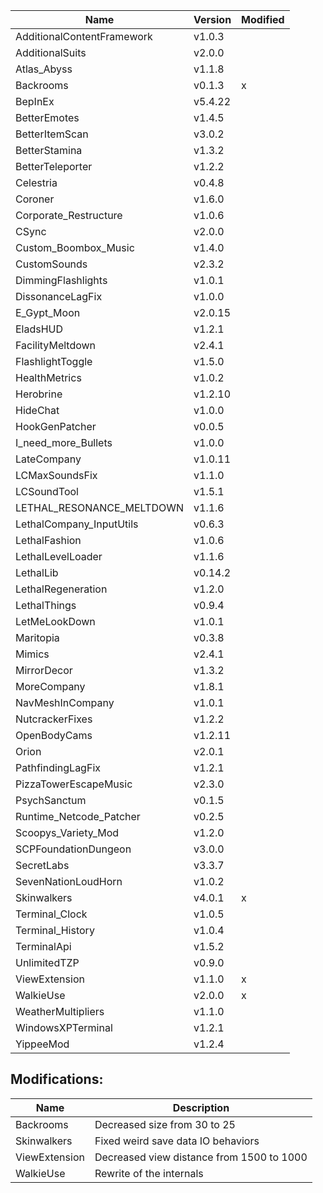 | Name                       | Version | Modified |
| -------------------------- | ------- | -------- |
| AdditionalContentFramework | v1.0.3  |          |
| AdditionalSuits            | v2.0.0  |          |
| Atlas_Abyss                | v1.1.8  |          |
| Backrooms                  | v0.1.3  | x        |
| BepInEx                    | v5.4.22 |          |
| BetterEmotes               | v1.4.5  |          |
| BetterItemScan             | v3.0.2  |          |
| BetterStamina              | v1.3.2  |          |
| BetterTeleporter           | v1.2.2  |          |
| Celestria                  | v0.4.8  |          |
| Coroner                    | v1.6.0  |          |
| Corporate_Restructure      | v1.0.6  |          |
| CSync                      | v2.0.0  |          |
| Custom_Boombox_Music       | v1.4.0  |          |
| CustomSounds               | v2.3.2  |          |
| DimmingFlashlights         | v1.0.1  |          |
| DissonanceLagFix           | v1.0.0  |          |
| E_Gypt_Moon                | v2.0.15 |          |
| EladsHUD                   | v1.2.1  |          |
| FacilityMeltdown           | v2.4.1  |          |
| FlashlightToggle           | v1.5.0  |          |
| HealthMetrics              | v1.0.2  |          |
| Herobrine                  | v1.2.10 |          |
| HideChat                   | v1.0.0  |          |
| HookGenPatcher             | v0.0.5  |          |
| I_need_more_Bullets        | v1.0.0  |          |
| LateCompany                | v1.0.11 |          |
| LCMaxSoundsFix             | v1.1.0  |          |
| LCSoundTool                | v1.5.1  |          |
| LETHAL_RESONANCE_MELTDOWN  | v1.1.6  |          |
| LethalCompany_InputUtils   | v0.6.3  |          |
| LethalFashion              | v1.0.6  |          |
| LethalLevelLoader          | v1.1.6  |          |
| LethalLib                  | v0.14.2 |          |
| LethalRegeneration         | v1.2.0  |          |
| LethalThings               | v0.9.4  |          |
| LetMeLookDown              | v1.0.1  |          |
| Maritopia                  | v0.3.8  |          |
| Mimics                     | v2.4.1  |          |
| MirrorDecor                | v1.3.2  |          |
| MoreCompany                | v1.8.1  |          |
| NavMeshInCompany           | v1.0.1  |          |
| NutcrackerFixes            | v1.2.2  |          |
| OpenBodyCams               | v1.2.11 |          |
| Orion                      | v2.0.1  |          |
| PathfindingLagFix          | v1.2.1  |          |
| PizzaTowerEscapeMusic      | v2.3.0  |          |
| PsychSanctum               | v0.1.5  |          |
| Runtime_Netcode_Patcher    | v0.2.5  |          |
| Scoopys_Variety_Mod        | v1.2.0  |          |
| SCPFoundationDungeon       | v3.0.0  |          |
| SecretLabs                 | v3.3.7  |          |
| SevenNationLoudHorn        | v1.0.2  |          |
| Skinwalkers                | v4.0.1  | x        |
| Terminal_Clock             | v1.0.5  |          |
| Terminal_History           | v1.0.4  |          |
| TerminalApi                | v1.5.2  |          |
| UnlimitedTZP               | v0.9.0  |          |
| ViewExtension              | v1.1.0  | x        |
| WalkieUse                  | v2.0.0  | x        |
| WeatherMultipliers         | v1.1.0  |          |
| WindowsXPTerminal          | v1.2.1  |          |
| YippeeMod                  | v1.2.4  |          |

## Modifications:

| Name          | Description                               |
| ------------- | ----------------------------------------- |
| Backrooms     | Decreased size from 30 to 25              |
| Skinwalkers   | Fixed weird save data IO behaviors        |
| ViewExtension | Decreased view distance from 1500 to 1000 |
| WalkieUse     | Rewrite of the internals                  |

